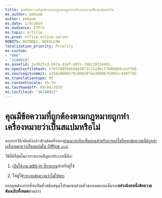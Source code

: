 ```yaml
---
title: คุณมีข้อความที่ถูกต้องตามกฎหมายถูกทำเครื่องหมายว่าเป็นสแปมหรือไม่
ms.author: pebaum
author: pebaum
ms.date: 1/9/2019
ms.audience: ITPro
ms.topic: article
ms.prod: office-online-server
ROBOTS: NOINDEX, NOFOLLOW
localization_priority: Priority
ms.custom:
- "666"
- "3100019"
ms.assetid: 2a362fcd-b67a-41ef-b97c-7ddc193244dc
ms.openlocfilehash: c70374055d650e5673c1110bcf7b8b8b9ceaff66
ms.sourcegitcommit: a256e8680379c006287ae30996763051c4d9ff85
ms.translationtype: MT
ms.contentlocale: th-TH
ms.lasthandoff: 09/04/2019
ms.locfileid: "36740412"
---
```

# <a name="do-you-have-legitimate-messages-being-marked-as-spam"></a>คุณมีข้อความที่ถูกต้องตามกฎหมายถูกทำเครื่องหมายว่าเป็นสแปมหรือไม่

ลองการวินิจฉัยดังกล่าวข้างต้นหรือลอง[คำแนะนำทีละขั้นตอนสำหรับการแก้ไขปัญหาข้อความที่ดีถูกทำเครื่องหมายว่าเป็นสแปมใน Office ๓๖๕](https://docs.microsoft.com/office365/securitycompliance/prevent-email-from-being-marked-as-spam-0)
  
วิธีที่ดีที่สุดในการรายงานปัญหาประเภทนี้คือ:
  
1. [เปิดใช้งาน add-in ที่รายงาน](https://docs.microsoft.com/office365/securitycompliance/enable-the-report-message-add-in)สำหรับผู้ใช้

2. ให้ผู้ใช้[รายงานข้อความว่าไม่ใช่ขยะ](https://support.office.com/article/use-the-report-message-add-in-b5caa9f1-cdf3-4443-af8c-ff724ea719d2)

หากคุณต้องการที่จะเปิดตั๋วสนับสนุนโปรดแนบส่วนหัวของเมลแบบเต็มจาก**อย่างน้อยหนึ่งข้อความต้นฉบับทั้งหมด**ด้านล่าง
  